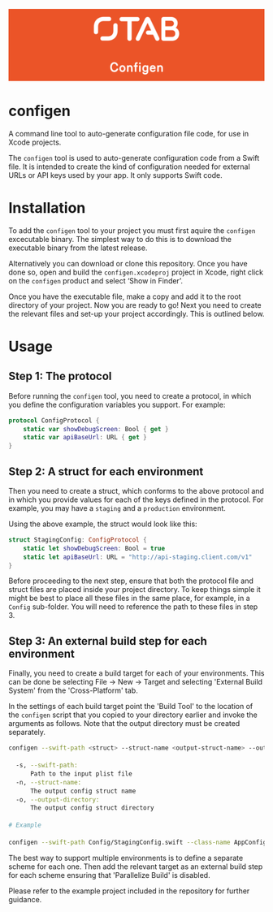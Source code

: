 ![The App Business](Assets/logo.png)

# configen

A command line tool to auto-generate configuration file code, for use in Xcode projects.

The `configen` tool is used to auto-generate configuration code from a Swift file. It is intended to
create the kind of configuration needed for external URLs or API keys used by your app. It only supports Swift code.

# Installation

To add the `configen` tool to your project you must first aquire the `configen` excecutable binary. The simplest way to do this is to download the executable binary from the latest release.

Alternatively you can download or clone this repository. Once you have done so, open and build the `configen.xcodeproj` project in Xcode, right click on the `configen` product and select ‘Show in Finder’.

Once you have the executable file, make a copy and add it to the root directory of your project. Now you are ready to go! Next you need to create the relevant files and set-up your project accordingly. This is outlined below.

# Usage

## Step 1: The protocol

Before running the `configen` tool, you need to create a protocol, in which you define the configuration variables you support. For example:

```swift
protocol ConfigProtocol {
	static var showDebugScreen: Bool { get }
	static var apiBaseUrl: URL { get }
}
```

## Step 2: A struct for each environment

Then you need to create a struct, which conforms to the above protocol and in which you provide values for each of the keys defined in the protocol. For example, you may have a `staging` and a `production` environment.

Using the above example, the struct would look like this: 

```swift
struct StagingConfig: ConfigProtocol {
	static let showDebugScreen: Bool = true
	static let apiBaseUrl: URL = "http://api-staging.client.com/v1"
}
```

Before proceeding to the next step, ensure that both the protocol file and struct files are placed inside your project directory. To keep things simple it might be best to place all these files in the same place, for example, in a `Config` sub-folder. You will need to reference the path to these files in step 3. 

## Step 3: An external build step for each environment

Finally, you need to create a build target for each of your environments. This can be done be selecting File -> New -> Target and selecting 'External Build System' from the 'Cross-Platform' tab.

In the settings of each build target point the 'Build Tool' to the location of the `configen` script that you copied to your directory earlier and invoke the arguments as follows. Note that the output directory must be created separately.

```sh
configen --swift-path <struct> --struct-name <output-struct-name> --output-directory <output-directory>

  -s, --swift-path:
      Path to the input plist file
  -n, --struct-name:
      The output config struct name
  -o, --output-directory:
      The output config struct directory

# Example

configen --swift-path Config/StagingConfig.swift --class-name AppConfig --output-directory Config

```

The best way to support multiple environments is to define a separate scheme for each one. Then add the relevant target as an external build step for each scheme ensuring that 'Parallelize Build' is disabled.

Please refer to the example project included in the repository for further guidance. 